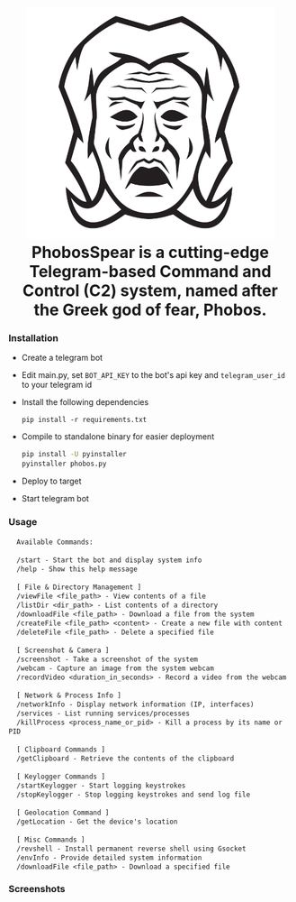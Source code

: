 <h1 align="center">
  <br>
  <a href="https://github.com/mkdirlove/PhobosSpear"><img src="https://github.com/mkdirlove/PhobosSpear/blob/main/phobos.png" alt="PhobosSpear"></a>
  <br>
  PhobosSpear is a cutting-edge Telegram-based Command and Control (C2) system, named after the Greek god of fear, Phobos. 
  <br>
</h1>

### Installation 
- Create a telegram bot
- Edit main.py, set ```BOT_API_KEY``` to the bot's api key and ```telegram_user_id``` to your telegram id
- Install the following dependencies
  
  ```console
  pip install -r requirements.txt
  ```
- Compile to standalone binary for easier deployment

  ```bash
  pip install -U pyinstaller
  pyinstaller phobos.py
  ```
- Deploy to target
- Start telegram bot

### Usage
  ```console
    Available Commands:
    
    /start - Start the bot and display system info
    /help - Show this help message
    
    [ File & Directory Management ]
    /viewFile <file_path> - View contents of a file
    /listDir <dir_path> - List contents of a directory
    /downloadFile <file_path> - Download a file from the system
    /createFile <file_path> <content> - Create a new file with content
    /deleteFile <file_path> - Delete a specified file
    
    [ Screenshot & Camera ]
    /screenshot - Take a screenshot of the system
    /webcam - Capture an image from the system webcam
    /recordVideo <duration_in_seconds> - Record a video from the webcam
    
    [ Network & Process Info ]
    /networkInfo - Display network information (IP, interfaces)
    /services - List running services/processes
    /killProcess <process_name_or_pid> - Kill a process by its name or PID
    
    [ Clipboard Commands ]
    /getClipboard - Retrieve the contents of the clipboard
    
    [ Keylogger Commands ]
    /startKeylogger - Start logging keystrokes
    /stopKeylogger - Stop logging keystrokes and send log file
    
    [ Geolocation Command ]
    /getLocation - Get the device's location
    
    [ Misc Commands ]
    /revshell - Install permanent reverse shell using Gsocket
    /envInfo - Provide detailed system information
    /downloadFile <file_path> - Download a specified file
  ```

### Screenshots
